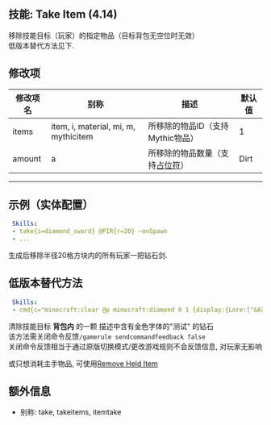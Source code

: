 技能: Take Item (4.14)
--------------------------

移除技能目标（玩家）的指定物品（目标背包无空位时无效）  
低版本替代方法见下.

修改项
----------

| 修改项名 | 别称    | 描述                                                                                                    | 默认值 |
|-----------|------------|----------------------------------------------------------------------------------------------------------------|---------------|
| items        | item, i, material, mi, m, mythicitem       | 所移除的物品ID（支持Mythic物品） | 1 |
| amount | a | 所移除的物品数量（支持[占位符](/技能/占位符)） | Dirt |

--------

示例（实体配置）
--------

```yaml
 Skills:
 - take{i=diamond_sword} @PIR{r=20} ~onSpawn
 - ...
```
生成后移除半径20格方块内的所有玩家一把钻石剑.

低版本替代方法
---

```yaml
 Skills:
 - cmd{c="minecraft:clear @p minecraft:diamond 0 1 {display:{Lore:["&6测试"]}}";astarget=true;asop=true}
```
清除技能目标 **背包内** 的一颗 描述中含有金色字体的"测试" 的钻石  
该方法需关闭命令反馈`/gamerule sendcommandfeedback false`  
关闭命令反馈相当于通过原版切换模式/更改游戏规则不会反馈信息, 对玩家无影响

或只想消耗主手物品, 可使用[Remove Held Item](/技能/列表/removehelditem)

额外信息
-------

- 别称: take, takeitems, itemtake